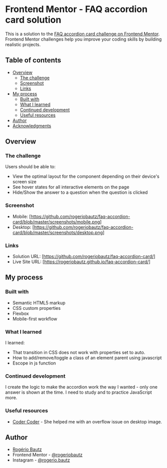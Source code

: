 # Frontend Mentor - FAQ accordion card solution

This is a solution to the [FAQ accordion card challenge on Frontend Mentor](https://www.frontendmentor.io/challenges/faq-accordion-card-XlyjD0Oam). Frontend Mentor challenges help you improve your coding skills by building realistic projects.

## Table of contents

- [Overview](#overview)
  - [The challenge](#the-challenge)
  - [Screenshot](#screenshot)
  - [Links](#links)
- [My process](#my-process)
  - [Built with](#built-with)
  - [What I learned](#what-i-learned)
  - [Continued development](#continued-development)
  - [Useful resources](#useful-resources)
- [Author](#author)
- [Acknowledgments](#acknowledgments)

## Overview

### The challenge

Users should be able to:

- View the optimal layout for the component depending on their device's screen size
- See hover states for all interactive elements on the page
- Hide/Show the answer to a question when the question is clicked

### Screenshot

- Mobile: [https://github.com/rogeriobautz/faq-accordion-card/blob/master/screenshots/mobile.png]
- Desktop: [https://github.com/rogeriobautz/faq-accordion-card/blob/master/screenshots/desktop.png]

### Links

- Solution URL: [https://github.com/rogeriobautz/faq-accordion-card/]
- Live Site URL: [https://rogeriobautz.github.io/faq-accordion-card/]

## My process

### Built with

- Semantic HTML5 markup
- CSS custom properties
- Flexbox
- Mobile-first workflow

### What I learned

I learned:

- That transition in CSS does not work with properties set to auto.
- How to add/remove/toggle a class of an element parent using javascript
- Escope in js function

### Continued development

I create the logic to make the accordion work the way I wanted - only one answer is shown at the time. I need to study and to practice JavaScript more.

### Useful resources

- [Coder Coder](https://www.youtube.com/c/TheCoderCoder) - She helped me with an overflow issue on desktop image.

## Author

- [Rogério Bautz](https://github.com/rogeriobautz)
- Frontend Mentor - [@rogeriobautz](https://www.frontendmentor.io/profile/rogeriobautz)
- Instagram - [@rogerio.bautz](https://www.instagram.com/rogerio.bautz)
